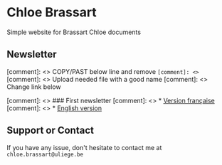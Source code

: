 
# Chloe Brassart

Simple website for Brassart Chloe documents

## Newsletter

[comment]: <> COPY/PAST below line and remove `[comment]: <>`
[comment]: <> Upload needed file with a good name
[comment]: <> Change link below

[comment]: <> ### First newsletter
[comment]: <> * [Version française](firstnewsletter-fr.html)
[comment]: <> * [English version](firstnewsletter-en.html)


## Support or Contact

If you have any issue, don't hesitate to contact me at `chloe.brassart@uliege.be`
